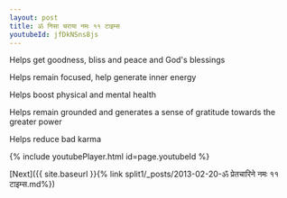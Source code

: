```yaml
---
layout: post
title: ॐ निसा चराया नमः ११ टाइम्स
youtubeId: jfDkNSns8js
---
```

 
 
Helps get goodness, bliss and peace and God's blessings
 
Helps remain focused, help generate inner energy 
 
Helps boost physical and mental health 
 
Helps remain grounded and generates a sense of gratitude towards the greater power 
 
Helps reduce bad karma
 
 
 
 


{% include youtubePlayer.html id=page.youtubeId %}
 
[Next]({{ site.baseurl }}{% link  split1/_posts/2013-02-20-ॐ प्रेतचारिने नमः ११ टाइम्स.md%})
 
